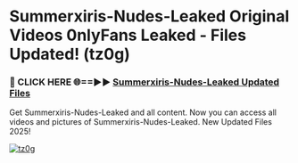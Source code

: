 # Summerxiris-Nudes-Leaked Original Videos 0nlyFans Leaked - Files Updated! (tz0g)

<h3>🔴 CLICK HERE 🌐==►► <a href="https://tinyurl.com/yc6ubb5a" rel="nofollow">Summerxiris-Nudes-Leaked Updated Files</a></h3>

Get Summerxiris-Nudes-Leaked and all content. Now you can access all videos and pictures of Summerxiris-Nudes-Leaked. New Updated Files 2025!

[![tz0g](https://i.imgur.com/7eu0CRL.gif)](https://tinyurl.com/yc6ubb5a)
